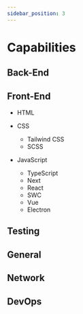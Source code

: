 ```yaml
---
sidebar_position: 3
---
```


# Capabilities

## Back-End

## Front-End

- HTML

- CSS

  - Tailwind CSS
  - SCSS

- JavaScript

  - TypeScript
  - Next
  - React
  - SWC
  - Vue
  - Electron

## Testing

## General

## Network

## DevOps
